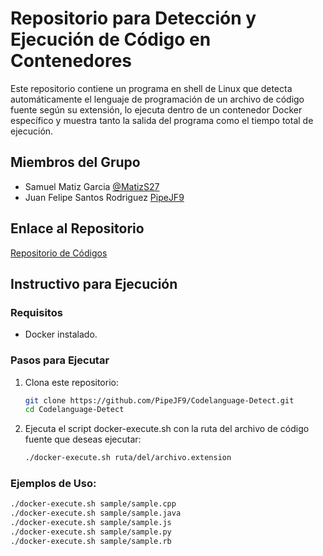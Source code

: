 # Repositorio para Detección y Ejecución de Código en Contenedores

Este repositorio contiene un programa en shell de Linux que detecta automáticamente el lenguaje de programación de un archivo de código fuente según su extensión, lo ejecuta dentro de un contenedor Docker específico y muestra tanto la salida del programa como el tiempo total de ejecución.

## Miembros del Grupo
- Samuel Matiz Garcia [@MatizS27](https://github.com/MatizS27)
- Juan Felipe Santos Rodriguez [PipeJF9](https://github.com/PipeJF9)

## Enlace al Repositorio
[Repositorio de Códigos](https://github.com/PipeJF9/Codelanguage-Detect.git)

## Instructivo para Ejecución

### Requisitos
- Docker instalado.

### Pasos para Ejecutar

1. Clona este repositorio:
   ```bash
   git clone https://github.com/PipeJF9/Codelanguage-Detect.git
   cd Codelanguage-Detect

2. Ejecuta el script docker-execute.sh con la ruta del archivo de código fuente que deseas ejecutar:
   ```bash
   ./docker-execute.sh ruta/del/archivo.extension

### Ejemplos de Uso:
   ```bash
   ./docker-execute.sh sample/sample.cpp
   ./docker-execute.sh sample/sample.java
   ./docker-execute.sh sample/sample.js
   ./docker-execute.sh sample/sample.py
   ./docker-execute.sh sample/sample.rb
